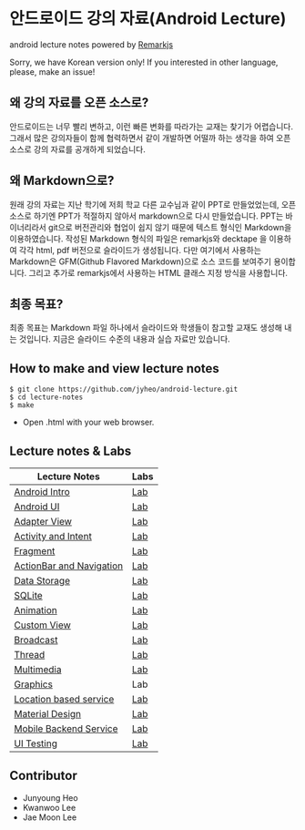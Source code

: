 # 안드로이드 강의 자료(Android Lecture)
android lecture notes powered by [Remarkjs](https://github.com/gnab/remark)

Sorry, we have Korean version only! If you interested in other language, please, make an issue!

## 왜 강의 자료를 오픈 소스로?
안드로이드는 너무 빨리 변하고, 이런 빠른 변화를 따라가는 교재는 찾기가 어렵습니다. 그래서 많은 강의자들이 함께 협력하면서 같이 개발하면 어떨까 하는 생각을 하여 오픈 소스로 강의 자료를 공개하게 되었습니다.

## 왜 Markdown으로?
원래 강의 자료는 지난 학기에 저희 학교 다른 교수님과 같이 PPT로 만들었었는데, 오픈 소스로 하기엔 PPT가 적절하지 않아서 markdown으로 다시 만들었습니다. PPT는 바이너리라서 git으로 버전관리와 협업이 쉽지 않기 때문에 텍스트 형식인 Markdown을 이용하였습니다.
작성된 Markdown 형식의 파일은 remarkjs와 decktape 을 이용하여 각각 html, pdf 버전으로 슬라이드가 생성됩니다.
다만 여기에서 사용하는 Markdown은 GFM(Github Flavored Markdown)으로 소스 코드를 보여주기 용이합니다.
그리고 추가로 remarkjs에서 사용하는 HTML 클래스 지정 방식을 사용합니다.

## 최종 목표?
최종 목표는 Markdown 파일 하나에서 슬라이드와 학생들이 참고할 교재도 생성해 내는 것입니다. 지금은 슬라이드 수준의 내용과 실습 자료만 있습니다.

## How to make and view lecture notes
```
$ git clone https://github.com/jyheo/android-lecture.git
$ cd lecture-notes
$ make
```
* Open .html with your web browser.

## Lecture notes & Labs

Lecture Notes | Labs
--------------|------------------
[Android Intro](https://jyheo.github.io/android-lecture/lecture-notes/android-intro.html) | [Lab](https://jyheo.github.io/android-lecture/labs/android-intro-lab.html)
[Android UI](https://jyheo.github.io/android-lecture/lecture-notes/android-ui.html) | [Lab](https://jyheo.github.io/android-lecture/labs/android-ui-lab.html)
[Adapter View](https://jyheo.github.io/android-lecture/lecture-notes/adapter-view.html) | [Lab](https://jyheo.github.io/android-lecture/labs/adapter-view-lab.html)
[Activity and Intent](https://jyheo.github.io/android-lecture/lecture-notes/activity-intent.html) | [Lab](https://jyheo.github.io/android-lecture/labs/activity-intent-lab.html)
[Fragment](https://jyheo.github.io/android-lecture/lecture-notes/fragment.html) | [Lab](https://jyheo.github.io/android-lecture/labs/fragment-lab.html)
[ActionBar and Navigation](https://jyheo.github.io/android-lecture/lecture-notes/actionbar-navigation.html) | [Lab](https://jyheo.github.io/android-lecture/labs/actionbar-navigation-lab.html)
[Data Storage](https://jyheo.github.io/android-lecture/lecture-notes/data-storage.html) | [Lab](https://jyheo.github.io/android-lecture/labs/data-storage-lab.html)
[SQLite](https://jyheo.github.io/android-lecture/lecture-notes/sqlite.html)  | [Lab](https://jyheo.github.io/android-lecture/labs/sqlite-lab.html)
[Animation](https://jyheo.github.io/android-lecture/lecture-notes/animation.html) | [Lab](https://jyheo.github.io/android-lecture/labs/animation-lab.html)
[Custom View](https://jyheo.github.io/android-lecture/lecture-notes/custom-view.html) | [Lab](https://jyheo.github.io/android-lecture/labs/custom-view-lab.html)
[Broadcast](https://jyheo.github.io/android-lecture/lecture-notes/broadcast.html) | [Lab](https://jyheo.github.io/android-lecture/labs/broadcast-lab.html)
[Thread](https://jyheo.github.io/android-lecture/lecture-notes/thread.html) | [Lab](https://jyheo.github.io/android-lecture/labs/thread-lab.html)
[Multimedia](https://jyheo.github.io/android-lecture/lecture-notes/multimedia.html) | [Lab](https://jyheo.github.io/android-lecture/labs/multimedia-lab.html)
[Graphics](https://jyheo.github.io/android-lecture/lecture-notes/graphics.html) | Lab
[Location based service](https://jyheo.github.io/android-lecture/lecture-notes/location.html) | [Lab](https://jyheo.github.io/android-lecture/labs/location-lab.html)
[Material Design](https://jyheo.github.io/android-lecture/lecture-notes/material-design.html) | [Lab](https://jyheo.github.io/android-lecture/labs/material-design-lab.html)
[Mobile Backend Service](https://jyheo.github.io/android-lecture/lecture-notes/mobile-backend.html) | [Lab](https://jyheo.github.io/android-lecture/labs/mobile-backend-lab.html)
[UI Testing](https://jyheo.github.io/android-lecture/lecture-notes/ui-testing.html) | [Lab](https://jyheo.github.io/android-lecture/labs/debug-testing.html)

## Contributor
* Junyoung Heo
* Kwanwoo Lee
* Jae Moon Lee
